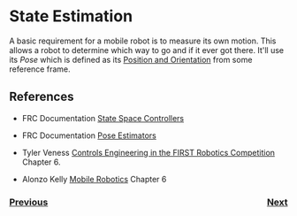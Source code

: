 # <a name="top"></a>State Estimation
A basic requirement for a mobile robot is to measure its own motion. This allows a robot to determine which way to go and if it ever got there. It'll use its *Pose* which is defined as its [Position and Orientation](geometry) from some reference frame.
<!-- More info State Estimation ch. 6 -->



## References
- FRC Documentation [State Space Controllers](https://docs.wpilib.org/en/stable/docs/software/advanced-controls/state-space/state-space-intro.html)

- FRC Documentation [Pose Estimators](https://docs.wpilib.org/en/stable/docs/software/advanced-controls/state-space/state-space-pose_state-estimators.html)

- Tyler Veness [Controls Engineering in the
FIRST Robotics Competition](https://file.tavsys.net/control/controls-engineering-in-frc.pdf) Chapter 6.

- Alonzo Kelly [Mobile Robotics](https://www.cambridge.org/core/books/mobile-robotics/5BF238489F9BC337C0736432C87B3091) Chapter 6

<h3><span style="float:left">
<a href="randomProcesses">Previous</a></span>
<span style="float:right">
<a href="kalmanFilters">Next</a></span></h3>